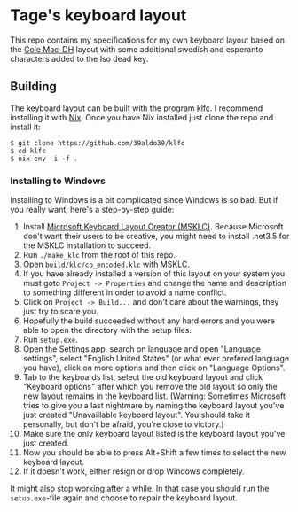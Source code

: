 # Tage's keyboard layout

This repo contains my specifications for my own keyboard layout based on the [Cole Mac-DH][1] layout with some additional swedish and esperanto characters added to the Iso dead key.

## Building

The keyboard layout can be built with the program [klfc][2].
I recommend installing it with [Nix][3].
Once you have Nix installed just clone the repo and install it:

```
$ git clone https://github.com/39aldo39/klfc
$ cd klfc
$ nix-env -i -f .
```

### Installing to Windows

Installing to Windows is a bit complicated since Windows is so bad. But if you really want, here's a step-by-step guide:

1. Install [Microsoft Keyboard Layout Creator (MSKLC)][4]. Because Microsoft don't want their users to be creative, you might need to install .net3.5 for the MSKLC installation to succeed.
2. Run `./make_klc` from the root of this repo.
3. Open `build/klc/cp_encoded.klc` with MSKLC.
4. If you have already installed a version of this layout on your system you must goto `Project -> Properties` and change the name and description to something different in order to avoid a name conflict.
5. Click on `Project -> Build...` and don't care about the warnings, they just try to scare you.
6. Hopefully the build succeeded without any hard errors and you were able to open the directory with the setup files.
7. Run `setup.exe`.
8. Open the Settings app, search on language and open "Language settings", select "English United States" (or what ever prefered language you have), click on more options and then click on "Language Options".
9. Tab to the keyboards list, select the old keyboard layout and click "Keyboard options" after which you remove the old layout so only the new layout remains in the keyboard list. (Warning: Sometimes Microsoft tries to give you a last nightmare by naming the keyboard layout you've just created "Unavaillable keyboard layout". You should take it personally, but don't be afraid, you're close to victory.)
10. Make sure the only keyboard layout listed is the keyboard layout you've just created.
11. Now you should be able to press Alt+Shift a few times to select the new keyboard layout.
12. If it doesn't work, either resign or drop Windows completely.

It might also stop working after a while.
In that case you should run the `setup.exe`-file again and choose to repair the keyboard layout.

[1]: https://colemakmods.github.io/mod-dh/
[2]: https://github.com/39aldo39/klfc
[3]: https://nixos.wiki/wiki/Nix_package_manager
[4]: https://www.microsoft.com/en-us/download/details.aspx?id=102134
